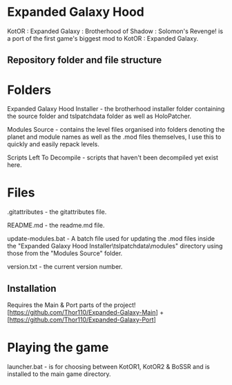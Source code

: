 # Expanded Galaxy Hood
KotOR : Expanded Galaxy : Brotherhood of Shadow : Solomon's Revenge! is a port of the first game's biggest mod to KotOR : Expanded Galaxy.

## Repository folder and file structure
# Folders
Expanded Galaxy Hood Installer - the brotherhood installer folder containing the source folder and tslpatchdata folder as well as HoloPatcher.

Modules Source - contains the level files organised into folders denoting the planet and module names as well as the .mod files themselves, I use this to quickly and easily repack levels.

Scripts Left To Decompile - scripts that haven't been decompiled yet exist here.

# Files

.gitattributes - the gitattributes file.

README.md - the readme.md file.

update-modules.bat - A batch file used for updating the .mod files inside the "Expanded Galaxy Hood Installer\tslpatchdata\modules" directory using those from the "Modules Source" folder.

version.txt - the current version number.

## Installation

Requires the Main & Port parts of the project! [https://github.com/Thor110/Expanded-Galaxy-Main] + [https://github.com/Thor110/Expanded-Galaxy-Port]

# Playing the game

launcher.bat - is for choosing between KotOR1, KotOR2 & BoSSR and is installed to the main game directory.
